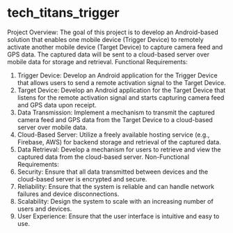 # tech_titans_trigger
Project Overview:
The goal of this project is to develop an Android-based solution that enables one mobile device (Trigger Device) to remotely activate another mobile device (Target Device) to capture camera feed and GPS data. The captured data will be sent to a cloud-based server over mobile data for storage and retrieval.
Functional Requirements:
1. Trigger Device: Develop an Android application for the Trigger Device that allows users to send a remote activation signal to the Target Device.
2. Target Device: Develop an Android application for the Target Device that listens for the remote activation signal and starts capturing camera feed and GPS data upon receipt.
3. Data Transmission: Implement a mechanism to transmit the captured camera feed and GPS data from the Target Device to a cloud-based server over mobile data.
4. Cloud-Based Server: Utilize a freely available hosting service (e.g., Firebase, AWS) for backend storage and retrieval of the captured data.
5. Data Retrieval: Develop a mechanism for users to retrieve and view the captured data from the cloud-based server.
Non-Functional Requirements:
1. Security: Ensure that all data transmitted between devices and the cloud-based server is encrypted and secure.
2. Reliability: Ensure that the system is reliable and can handle network failures and device disconnections.
3. Scalability: Design the system to scale with an increasing number of users and devices.
4. User Experience: Ensure that the user interface is intuitive and easy to use.
